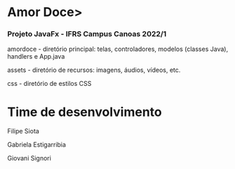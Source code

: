 <h1>Amor Doce>
<h3>Projeto JavaFx - IFRS Campus Canoas 2022/1</h3>

<p>amordoce - diretório principal: telas, controladores, modelos (classes Java), handlers e App.java</p>
<p>assets - diretório de recursos: imagens, áudios, vídeos, etc.</p>
<p>css - diretório de estilos CSS</p>

<h1>Time de desenvolvimento</h1>
<p>Filipe Siota</p>
<p>Gabriela Estigarribia</p>
<p>Giovani Signori</p>


